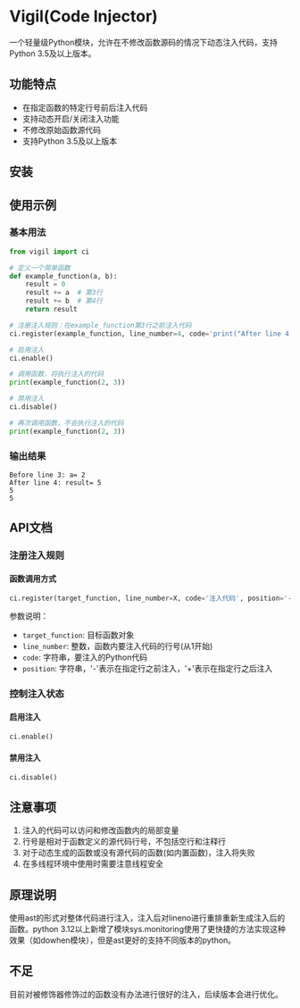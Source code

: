 # Vigil(Code Injector)

一个轻量级Python模块，允许在不修改函数源码的情况下动态注入代码，支持Python 3.5及以上版本。

## 功能特点
- 在指定函数的特定行号前后注入代码
- 支持动态开启/关闭注入功能
- 不修改原始函数源代码
- 支持Python 3.5及以上版本

## 安装
## 使用示例
### 基本用法

```python
from vigil import ci

# 定义一个简单函数
def example_function(a, b):
    result = 0
    result += a  # 第3行
    result += b  # 第4行
    return result

# 注册注入规则：在example_function第3行之前注入代码
ci.register(example_function, line_number=4, code='print("After line 4: result=", result)', position='+')

# 启用注入
ci.enable()

# 调用函数，将执行注入的代码
print(example_function(2, 3))

# 禁用注入
ci.disable()

# 再次调用函数，不会执行注入的代码
print(example_function(2, 3))
```

### 输出结果
```
Before line 3: a= 2
After line 4: result= 5
5
5
```

## API文档

### 注册注入规则

#### 函数调用方式
```python
ci.register(target_function, line_number=X, code='注入代码', position='-|+')
```

参数说明：
- `target_function`: 目标函数对象
- `line_number`: 整数，函数内要注入代码的行号(从1开始)
- `code`: 字符串，要注入的Python代码
- `position`: 字符串，'-'表示在指定行之前注入，'+'表示在指定行之后注入

### 控制注入状态

#### 启用注入
```python
ci.enable()
```

#### 禁用注入
```python
ci.disable()
```

## 注意事项
1. 注入的代码可以访问和修改函数内的局部变量
2. 行号是相对于函数定义的源代码行号，不包括空行和注释行
3. 对于动态生成的函数或没有源代码的函数(如内置函数)，注入将失败
4. 在多线程环境中使用时需要注意线程安全

## 原理说明
使用ast的形式对整体代码进行注入，注入后对lineno进行重排重新生成注入后的函数。python 3.12以上新增了模块sys.monitoring使用了更快捷的方法实现这种效果（如dowhen模块），但是ast更好的支持不同版本的python。

## 不足
目前对被修饰器修饰过的函数没有办法进行很好的注入，后续版本会进行优化。

